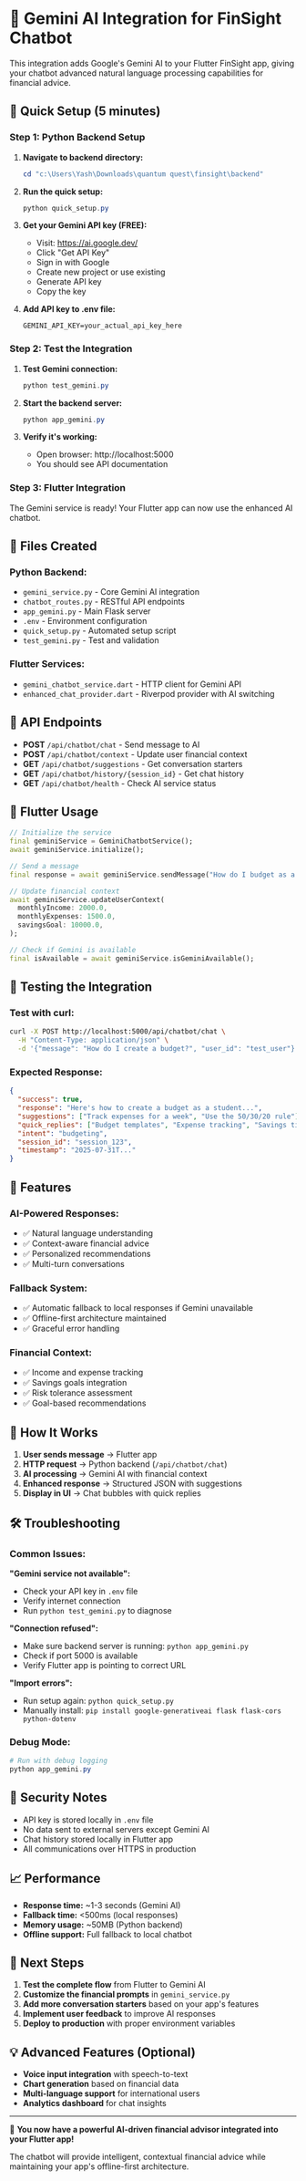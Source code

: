 # 🤖 Gemini AI Integration for FinSight Chatbot

This integration adds Google's Gemini AI to your Flutter FinSight app, giving your chatbot advanced natural language processing capabilities for financial advice.

## 🚀 Quick Setup (5 minutes)

### Step 1: Python Backend Setup

1. **Navigate to backend directory:**
   ```powershell
   cd "c:\Users\Yash\Downloads\quantum quest\finsight\backend"
   ```

2. **Run the quick setup:**
   ```powershell
   python quick_setup.py
   ```

3. **Get your Gemini API key (FREE):**
   - Visit: https://ai.google.dev/
   - Click "Get API Key"
   - Sign in with Google
   - Create new project or use existing
   - Generate API key
   - Copy the key

4. **Add API key to .env file:**
   ```
   GEMINI_API_KEY=your_actual_api_key_here
   ```

### Step 2: Test the Integration

1. **Test Gemini connection:**
   ```powershell
   python test_gemini.py
   ```

2. **Start the backend server:**
   ```powershell
   python app_gemini.py
   ```

3. **Verify it's working:**
   - Open browser: http://localhost:5000
   - You should see API documentation

### Step 3: Flutter Integration

The Gemini service is ready! Your Flutter app can now use the enhanced AI chatbot.

## 📁 Files Created

### Python Backend:
- `gemini_service.py` - Core Gemini AI integration
- `chatbot_routes.py` - RESTful API endpoints
- `app_gemini.py` - Main Flask server
- `.env` - Environment configuration
- `quick_setup.py` - Automated setup script
- `test_gemini.py` - Test and validation

### Flutter Services:
- `gemini_chatbot_service.dart` - HTTP client for Gemini API
- `enhanced_chat_provider.dart` - Riverpod provider with AI switching

## 🔧 API Endpoints

- **POST** `/api/chatbot/chat` - Send message to AI
- **POST** `/api/chatbot/context` - Update user financial context
- **GET** `/api/chatbot/suggestions` - Get conversation starters
- **GET** `/api/chatbot/history/{session_id}` - Get chat history
- **GET** `/api/chatbot/health` - Check AI service status

## 📱 Flutter Usage

```dart
// Initialize the service
final geminiService = GeminiChatbotService();
await geminiService.initialize();

// Send a message
final response = await geminiService.sendMessage("How do I budget as a student?");

// Update financial context
await geminiService.updateUserContext(
  monthlyIncome: 2000.0,
  monthlyExpenses: 1500.0,
  savingsGoal: 10000.0,
);

// Check if Gemini is available
final isAvailable = await geminiService.isGeminiAvailable();
```

## 🧪 Testing the Integration

### Test with curl:
```bash
curl -X POST http://localhost:5000/api/chatbot/chat \
  -H "Content-Type: application/json" \
  -d '{"message": "How do I create a budget?", "user_id": "test_user"}'
```

### Expected Response:
```json
{
  "success": true,
  "response": "Here's how to create a budget as a student...",
  "suggestions": ["Track expenses for a week", "Use the 50/30/20 rule"],
  "quick_replies": ["Budget templates", "Expense tracking", "Savings tips"],
  "intent": "budgeting",
  "session_id": "session_123",
  "timestamp": "2025-07-31T..."
}
```

## 🎯 Features

### AI-Powered Responses:
- ✅ Natural language understanding
- ✅ Context-aware financial advice
- ✅ Personalized recommendations
- ✅ Multi-turn conversations

### Fallback System:
- ✅ Automatic fallback to local responses if Gemini unavailable
- ✅ Offline-first architecture maintained
- ✅ Graceful error handling

### Financial Context:
- ✅ Income and expense tracking
- ✅ Savings goals integration
- ✅ Risk tolerance assessment
- ✅ Goal-based recommendations

## 🔄 How It Works

1. **User sends message** → Flutter app
2. **HTTP request** → Python backend (`/api/chatbot/chat`)
3. **AI processing** → Gemini AI with financial context
4. **Enhanced response** → Structured JSON with suggestions
5. **Display in UI** → Chat bubbles with quick replies

## 🛠️ Troubleshooting

### Common Issues:

**"Gemini service not available":**
- Check your API key in `.env` file
- Verify internet connection
- Run `python test_gemini.py` to diagnose

**"Connection refused":**
- Make sure backend server is running: `python app_gemini.py`
- Check if port 5000 is available
- Verify Flutter app is pointing to correct URL

**"Import errors":**
- Run setup again: `python quick_setup.py`
- Manually install: `pip install google-generativeai flask flask-cors python-dotenv`

### Debug Mode:
```powershell
# Run with debug logging
python app_gemini.py
```

## 🔐 Security Notes

- API key is stored locally in `.env` file
- No data sent to external servers except Gemini AI
- Chat history stored locally in Flutter app
- All communications over HTTPS in production

## 📈 Performance

- **Response time:** ~1-3 seconds (Gemini AI)
- **Fallback time:** <500ms (local responses)
- **Memory usage:** ~50MB (Python backend)
- **Offline support:** Full fallback to local chatbot

## 🚀 Next Steps

1. **Test the complete flow** from Flutter to Gemini AI
2. **Customize the financial prompts** in `gemini_service.py`
3. **Add more conversation starters** based on your app's features
4. **Implement user feedback** to improve AI responses
5. **Deploy to production** with proper environment variables

## 💡 Advanced Features (Optional)

- **Voice input integration** with speech-to-text
- **Chart generation** based on financial data
- **Multi-language support** for international users
- **Analytics dashboard** for chat insights

---

🎉 **You now have a powerful AI-driven financial advisor integrated into your Flutter app!**

The chatbot will provide intelligent, contextual financial advice while maintaining your app's offline-first architecture.
